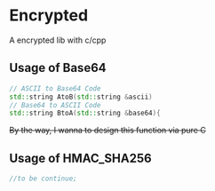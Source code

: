 # Encrypted
A encrypted lib with c/cpp


## Usage of Base64
```cpp
// ASCII to Base64 Code
std::string AtoB(std::string &ascii)
// Base64 to ASCII Code
std::string BtoA(std::string &base64){
```
~~By the way, I wanna to design this function via pure C~~

## Usage of HMAC_SHA256
```cpp
//to be continue;
```
